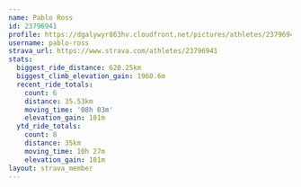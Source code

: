 ```yaml
---
name: Pablo Ross
id: 23796941
profile: https://dgalywyr863hv.cloudfront.net/pictures/athletes/23796941/14615399/1/large.jpg
username: pablo-ross
strava_url: https://www.strava.com/athletes/23796941
stats:
  biggest_ride_distance: 620.25km
  biggest_climb_elevation_gain: 1960.6m
  recent_ride_totals:
    count: 6
    distance: 35.53km
    moving_time: '08h 03m'
    elevation_gain: 101m
  ytd_ride_totals:
    count: 8
    distance: 35km
    moving_time: 10h 27m
    elevation_gain: 101m
layout: strava_member
--- 
```

